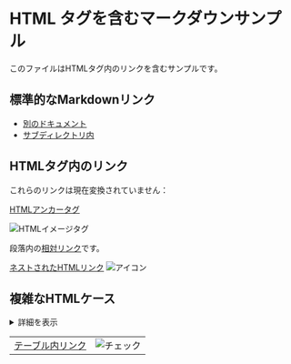 # HTML タグを含むマークダウンサンプル

このファイルはHTMLタグ内のリンクを含むサンプルです。

## 標準的なMarkdownリンク

- [別のドキュメント](./another.md)
- [サブディレクトリ内](./subdir/doc.md)

## HTMLタグ内のリンク

これらのリンクは現在変換されていません：

<a href="./relative-link.md">HTMLアンカータグ</a>

<img src="./images/local.png" alt="HTMLイメージタグ">

<link rel="stylesheet" href="./styles/main.css">

<p>段落内の<a href="../parent.md">相対リンク</a>です。</p>

<div class="content">
  <a href="./subdir/nested.md">ネストされたHTMLリンク</a>
  <img src="./assets/icon.svg" alt="アイコン">
</div>

## 複雑なHTMLケース

<details>
  <summary>詳細を表示</summary>
  <p>詳細内容に<a href="./details.md">リンク</a>があります。</p>
  <img src="./images/detail.png" alt="詳細画像">
</details>

<table>
  <tr>
    <td><a href="./table-link.md">テーブル内リンク</a></td>
    <td><img src="./icons/check.png" alt="チェック"></td>
  </tr>
</table>